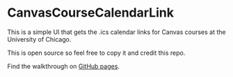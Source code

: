 # CanvasCourseCalendarLink

This is a simple UI that gets the .ics calendar links for Canvas courses at the University of Chicago.

This is open source so feel free to copy it and credit this repo.

Find the walkthrough on [GitHub pages](https://stevensong.github.io/CanvasCourseCalendarLink/).